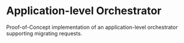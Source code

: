 # Application-level Orchestrator
Proof-of-Concept implementation of an application-level orchestrator supporting migrating requests. 
